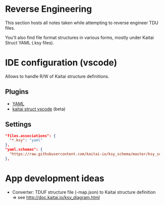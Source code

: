 # Reverse Engineering

This section hosts all notes taken while attempting to reverse engineer TDU files.

You'll also find file format structures in various forms, mostly under Kaitai Struct YAML (.ksy files).

# IDE configuration (vscode)
Allows to handle R/W of Kaitai structure definitions.
## Plugins
- [YAML](https://marketplace.visualstudio.com/items?itemName=redhat.vscode-yaml)
- [kaitai struct vscode](https://marketplace.visualstudio.com/items?itemName=fudgepops.kaitai-struct-vscode) (beta)
## Settings
```json
"files.associations": {
  "*.ksy": "yaml"
},
"yaml.schemas": {
  "https://raw.githubusercontent.com/kaitai-io/ksy_schema/master/ksy_schema.json": "*.ksy"
}, 
```

# App development ideas

* Converter: TDUF structure file (-map.json) to Kaitai structure definition => see http://doc.kaitai.io/ksy_diagram.html
